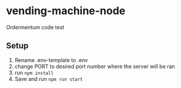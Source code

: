 # vending-machine-node
Ordermentum code test

## Setup
1. Rename .env-template to .env
2. change PORT to desired port number where the server will be ran
3. run ```npm install```
4. Save and run ```npm run start```
